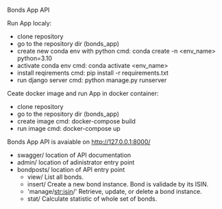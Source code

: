 Bonds App API

Run App localy:
 - clone repository
 - go to the repository dir (bonds_app)
 - create new conda env with python
   cmd: conda create -n <env_name> python=3.10
 - activate conda env
   cmd: conda activate <env_name>
 - install reqirements
   cmd: pip install -r requirements.txt
 - run django server
   cmd: python manage.py runserver

Ceate docker image and run App in docker container:
  - clone repository
  - go to the repository dir (bonds_app)
  - create image
    cmd: docker-compose build
  - run image
    cmd: docker-compose up

Bonds App API is avaiable on http://127.0.0.1:8000/
  - swagger/     location of API documentation
  - admin/       location of adinistrator entry point
  - bondposts/   location of API entry point
      - view/                   List all bonds.
      - insert/                 Create a new bond instance. Bond is validade by its ISIN.
      - 'manage/<str:isin>/'    Retrieve, update, or delete a bond instance.
      - stat/                   Calculate statistic of whole set of bonds.

